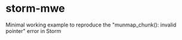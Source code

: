 # storm-mwe
Minimal working example to reproduce the "munmap_chunk(): invalid pointer" error in Storm
